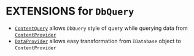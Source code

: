# EXTENSIONS for `DbQuery`

* [`ContentQuery`](https://github.com/bingzer/DbQuery/tree/master/Extensions/ContentQuery) 
allows `DbQuery` style of query while querying data from [`ContentProvider`](http://developer.android.com/guide/topics/providers/content-providers.html)
* [`DataProvider`](https://github.com/bingzer/DbQuery/tree/master/Extensions/DataProvider) 
allows easy transformation from `IDatabase` object to `ContentProvider`
